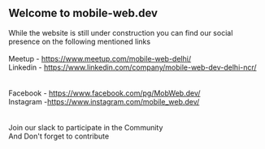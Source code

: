 ## Welcome to mobile-web.dev 

While the website is still under construction you can find our social presence on the following mentioned links 
<br><br>
Meetup - https://www.meetup.com/mobile-web-delhi/<br>
Linkedin - https://www.linkedin.com/company/mobile-web-dev-delhi-ncr/<br><br><br>
Facebook - https://www.facebook.com/pg/MobWeb.dev/<br>
Instagram -https://www.instagram.com/mobile_web.dev/<br>
<br><br>
Join our slack to participate in the Community
<br>
And Don't forget to contribute<br>
